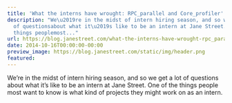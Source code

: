 ```yaml
---
title: 'What the interns have wrought: RPC_parallel and Core_profiler'
description: "We\u2019re in the midst of intern hiring season, and so we get a lot
  of questionsabout what it\u2019s like to be an intern at Jane Street. One of the
  things peoplemost..."
url: https://blog.janestreet.com/what-the-interns-have-wrought-rpc_parallel-and-core_profiler/
date: 2014-10-16T00:00:00-00:00
preview_image: https://blog.janestreet.com/static/img/header.png
featured:
---
```


<p>We’re in the midst of intern hiring season, and so we get a lot of questions
about what it’s like to be an intern at Jane Street. One of the things people
most want to know is what kind of projects they might work on as an intern.</p>
